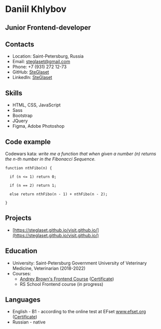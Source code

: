 # Daniil Khlybov

## Junior Frontend-developer


## Contacts
* Location: Saint-Petersburg, Russia
* Email: [steglaset@gmail.com](steglaset@gmail.com)
* Phone: +7 (931) 272 12-73
* GitHub: [SteGlaset](github.com/SteGlaset)
* LinkedIn: [SteGlaset](www.linkedin.com/in/steglaset)

## Skills
* HTML, CSS, JavaScript
* Sass
* Bootstrap
* JQuery
* Figma, Adobe Photoshop

## Code example
Codewars kata: *write me a function that when given a number (n) returns the n-th number in the Fibonacci Sequence.*

```
function nthFibo(n) {

  if (n <= 1) return 0;
  
  if (n == 2) return 1;
  
  else return nthFibo(n - 1) + nthFibo(n - 2);
  
}
```

## Projects
* [https://steglaset.github.io/visit.github.io/](https://steglaset.github.io/visit.github.io/)

## Education
* University: Saint-Petersburg Government University of Veterinary Medicine, Veterinarian (2018-2022)
* Courses:
  * [Andrey Brown's Frontend Course](https://vk.com/school_brown) ([Certificate](https://github.com/SteGlaset/rsschool-cv/blob/gh-pages/Certificates/Khlybov_Daniil.png))
  * RS School Frontend course (in progress)
  
## Languages
* English - B1 - according to the online test at EFset www.efset.org ([Certificate](https://github.com/SteGlaset/rsschool-cv/blob/gh-pages/Certificates/EF_SET_Certificate.pdf))
* Russian - native
